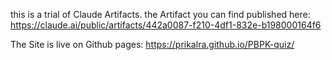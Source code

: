 this is a trial of Claude Artifacts. 
the Artifact you can find published here: https://claude.ai/public/artifacts/442a0087-f210-4df1-832e-b198000164f6

The Site is live on Github pages: 
https://prikalra.github.io/PBPK-quiz/
